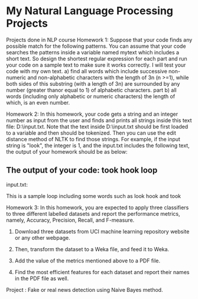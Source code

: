 # My Natural Language Processing Projects
Projects done in NLP course
Homework 1: 
Suppose that your code finds any possible match for the following patterns. You can assume that your code searches the patterns inside a variable named mytext which includes a short text. So design the shortest regular expression for each part and run your code on a sample text to make sure it works correctly. I will test your code with my own text. 
a) find all words which include successive non-numeric and non-alphabetic characters with the length of 3n (n >=1), while both sides of this substring (with a length of 3n) are surrounded by any number (greater thanor equal to 1) of alphabetic characters. 
part b)    all words (including only alphabetic or numeric characters) the length of which, is an even number.

Homework 2:
In this homework, your code gets a string and an integer number as input from the user and finds and prints all strings inside this text file: D:\input.txt. Note that the text inside D:\input.txt should be first loaded to a variable and then should be tokenized. Then you can use the edit distance method of NLTK to find those strings. For example, if the input string is "look", the integer is 1, and the input.txt includes the following text, the output of your homework should be as below:

The output of your code:
took
hook
loop
-------------------
input.txt:

This is a sample loop including some words such as look hook and took   

Homework 3: 
In this homework, you are expected to apply three classifiers to three different labelled datasets and report the performance metrics, namely, Accuracy, Precision, Recall, and F-measure.

1) Download three datasets from UCI machine learning repository website or any other webpage.

2) Then, transform the dataset to a Weka file, and feed it to Weka.

3) Add the value of the metrics mentioned above to a PDF file. 

4) Find the most efficient features for each dataset and report their names in the PDF file as well.

Project :
Fake or real news detection using Naive Bayes method.
